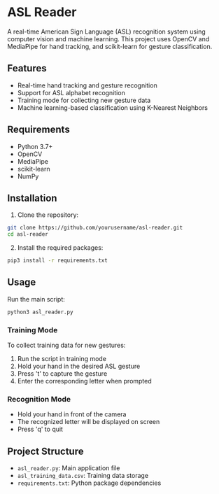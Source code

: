 # ASL Reader

A real-time American Sign Language (ASL) recognition system using computer vision and machine learning. This project uses OpenCV and MediaPipe for hand tracking, and scikit-learn for gesture classification.

## Features

- Real-time hand tracking and gesture recognition
- Support for ASL alphabet recognition
- Training mode for collecting new gesture data
- Machine learning-based classification using K-Nearest Neighbors

## Requirements

- Python 3.7+
- OpenCV
- MediaPipe
- scikit-learn
- NumPy

## Installation

1. Clone the repository:
```bash
git clone https://github.com/yourusername/asl-reader.git
cd asl-reader
```

2. Install the required packages:
```bash
pip3 install -r requirements.txt
```

## Usage

Run the main script:
```bash
python3 asl_reader.py
```

### Training Mode
To collect training data for new gestures:
1. Run the script in training mode
2. Hold your hand in the desired ASL gesture
3. Press 't' to capture the gesture
4. Enter the corresponding letter when prompted

### Recognition Mode
- Hold your hand in front of the camera
- The recognized letter will be displayed on screen
- Press 'q' to quit

## Project Structure

- `asl_reader.py`: Main application file
- `asl_training_data.csv`: Training data storage
- `requirements.txt`: Python package dependencies
